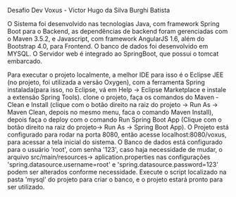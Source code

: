 Desafio Dev Voxus - Victor Hugo da Silva Burghi Batista


O Sistema foi desenvolvido nas tecnologias Java, com framework Spring Boot para o Backend,
as dependências de backend foram gerenciadas com o Maven 3.5.2,
e Javascript, com framework AngularJS 1.6, além do Bootstrap 4.0, para Frontend.
O banco de dados foi desenvolvido em MYSQL.
O Servidor web é integrado ao SpringBoot, que possui o tomcat embarcado.


Para executar o projeto localmente, a melhor IDE para isso é o Eclipse JEE (no projeto, foi utilizada a versão Oxygen),
com a ferramenta Spring instalada(para isso, no Eclipse, vá em Help -> Eclipse Marketplace e instale a extensão Spring Tools).
clone o projeto, faça os comandos do Maven - Clean e Install (clique com o botão direito na raiz do projeto -> Run As -> Maven Clean, depois 
no mesmo menu, faca o comando Maven Install), depois faça o deploy com o comando Run Spring Boot App (Clique com o botão direito na raiz do projeto->
Run As -> Spring Boot App). O Projeto está configurado para rodar na porta 8080, então acesse localhost:8080/voxus, para acessar 
a tela inicial do sistema.
O Banco de dados está configurado para o usuário 'root', com senha '123', caso haja necessidade de mudar, 
o arquivo src/main/resources-> aplication.properties nas configurações 'spring.datasource.username=root' e 
'spring.datasource.password=123' podem ser alterados conforme necessidade.
Execute o script localizado na pasta 'mysql' do projeto para criar o banco, e o projeto estará pronto para ser utilizado.

